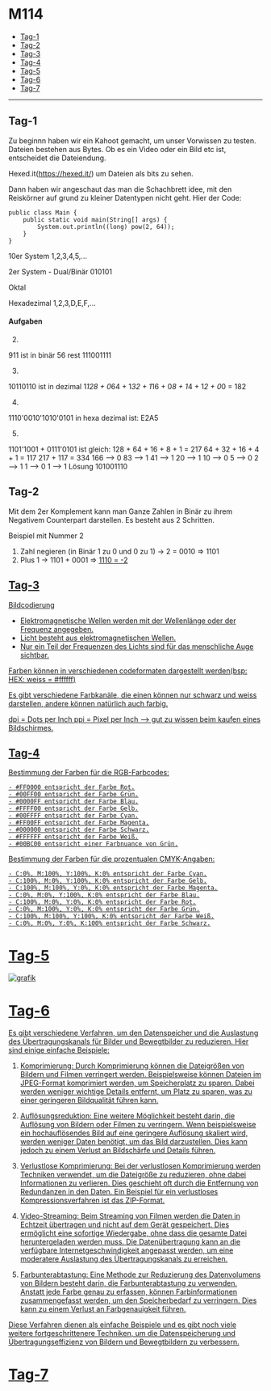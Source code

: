 # M114

- [Tag-1](#Tag-1)
- [Tag-2](#Tag-2)
- [Tag-3](#Tag-3)
- [Tag-4](#Tag-4)
- [Tag-5](#Tag-5)
- [Tag-6](#Tag-6)
- [Tag-7](#Tag-7)





 
---------

## Tag-1
Zu beginnn haben wir ein Kahoot gemacht, um unser Vorwissen zu testen.
Dateien bestehen aus Bytes. Ob es ein Video oder ein Bild etc ist, entscheidet die Dateiendung.


Hexed.it(https://hexed.it/) um Dateien als bits zu sehen.


Dann haben wir angeschaut das man die Schachbrett idee, mit den Reiskörner auf grund zu kleiner Datentypen nicht geht.
Hier der Code:
```
public class Main {
    public static void main(String[] args) {
        System.out.println((long) pow(2, 64));
    }
}
```

10er System 1,2,3,4,5,...


2er System - Dual/Binär 010101


Oktal 


Hexadezimal 1,2,3,D,E,F,...


#### Aufgaben
2.
911 ist in binär 56 rest 111001111

3.
10110110 ist in dezimal 1*128 + 0*64 + 1*32 + 1*16 + 0*8 + 1*4 + 1*2 + 0*0 = 182

4.
1110'0010'1010'0101 in hexa dezimal ist: E2A5

5.
1101'1001 + 0111'0101 ist gleich:
128 + 64 + 16 + 8 + 1 = 217
64 + 32 + 16 + 4 + 1 = 117
217 + 117 = 334
166 --> 0
83 --> 1
41 --> 1
20 --> 1
10 --> 0
5 --> 0
2 --> 1
1 --> 0
1 --> 1
Lösung 101001110

## Tag-2
Mit dem 2er Komplement kann man Ganze Zahlen in Binär zu ihrem Negativem Counterpart darstellen. Es besteht aus 2 Schritten.

Beispiel mit Nummer 2
1. Zahl negieren (in Binär 1 zu 0 und 0 zu 1) -> 2 = 0010 => 1101
2. Plus 1 -> 1101 + 0001 => <u> 1110 = -2
 
 ## Tag-3
 Bildcodierung
 
- Elektromagnetische Wellen werden mit der Wellenlänge oder der Frequenz angegeben.
- Licht besteht aus elektromagnetischen Wellen.
- Nur ein Teil der Frequenzen des Lichts sind für das menschliche Auge sichtbar.
 
 Farben können in verschiedenen codeformaten dargestellt werden(bsp: HEX: weiss = #ffffff)
 
 Es gibt verschiedene Farbkanäle, die einen können nur schwarz und weiss darstellen, andere können natürlich auch farbig.
 
 dpi = Dots per Inch
 ppi = Pixel per Inch --> gut zu wissen beim kaufen eines Bildschirmes.
 
 ## Tag-4
 Bestimmung der Farben für die RGB-Farbcodes:

    - #FF0000 entspricht der Farbe Rot.
    - #00FF00 entspricht der Farbe Grün.
    - #0000FF entspricht der Farbe Blau.
    - #FFFF00 entspricht der Farbe Gelb.
    - #00FFFF entspricht der Farbe Cyan.
    - #FF00FF entspricht der Farbe Magenta.
    - #000000 entspricht der Farbe Schwarz.
    - #FFFFFF entspricht der Farbe Weiß.
    - #00BC00 entspricht einer Farbnuance von Grün.

Bestimmung der Farben für die prozentualen CMYK-Angaben:

    - C:0%, M:100%, Y:100%, K:0% entspricht der Farbe Cyan.
    - C:100%, M:0%, Y:100%, K:0% entspricht der Farbe Gelb.
    - C:100%, M:100%, Y:0%, K:0% entspricht der Farbe Magenta.
    - C:0%, M:0%, Y:100%, K:0% entspricht der Farbe Blau.
    - C:100%, M:0%, Y:0%, K:0% entspricht der Farbe Rot.
    - C:0%, M:100%, Y:0%, K:0% entspricht der Farbe Grün.
    - C:100%, M:100%, Y:100%, K:0% entspricht der Farbe Weiß.
    - C:0%, M:0%, Y:0%, K:100% entspricht der Farbe Schwarz.


 # Tag-5

![grafik](https://github.com/niculinstei/M114/assets/91120707/3cc06017-6a15-4d12-808d-7feb55d158fd)

# Tag-6
Es gibt verschiedene Verfahren, um den Datenspeicher und die Auslastung des Übertragungskanals für Bilder und Bewegtbilder zu reduzieren. Hier sind einige einfache Beispiele:

1. Komprimierung: Durch Komprimierung können die Dateigrößen von Bildern und Filmen verringert werden. Beispielsweise können Dateien im JPEG-Format komprimiert werden, um Speicherplatz zu sparen. Dabei werden weniger wichtige Details entfernt, um Platz zu sparen, was zu einer geringeren Bildqualität führen kann.

2. Auflösungsreduktion: Eine weitere Möglichkeit besteht darin, die Auflösung von Bildern oder Filmen zu verringern. Wenn beispielsweise ein hochauflösendes Bild auf eine geringere Auflösung skaliert wird, werden weniger Daten benötigt, um das Bild darzustellen. Dies kann jedoch zu einem Verlust an Bildschärfe und Details führen.

3. Verlustlose Komprimierung: Bei der verlustlosen Komprimierung werden Techniken verwendet, um die Dateigröße zu reduzieren, ohne dabei Informationen zu verlieren. Dies geschieht oft durch die Entfernung von Redundanzen in den Daten. Ein Beispiel für ein verlustloses Kompressionsverfahren ist das ZIP-Format.

4. Video-Streaming: Beim Streaming von Filmen werden die Daten in Echtzeit übertragen und nicht auf dem Gerät gespeichert. Dies ermöglicht eine sofortige Wiedergabe, ohne dass die gesamte Datei heruntergeladen werden muss. Die Datenübertragung kann an die verfügbare Internetgeschwindigkeit angepasst werden, um eine moderatere Auslastung des Übertragungskanals zu erreichen.

5. Farbunterabtastung: Eine Methode zur Reduzierung des Datenvolumens von Bildern besteht darin, die Farbunterabtastung zu verwenden. Anstatt jede Farbe genau zu erfassen, können Farbinformationen zusammengefasst werden, um den Speicherbedarf zu verringern. Dies kann zu einem Verlust an Farbgenauigkeit führen.

Diese Verfahren dienen als einfache Beispiele und es gibt noch viele weitere fortgeschrittenere Techniken, um die Datenspeicherung und Übertragungseffizienz von Bildern und Bewegtbildern zu verbessern.

# Tag-7


